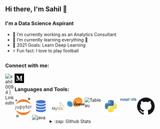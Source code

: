 ## Hi there, I'm Sahil 👋

### I'm a Data Science Aspirant

- 🔭 I’m currently working as an Analytics Consultant
- 🌱 I’m currently learning everything 🤣
- 🥅 2021 Goals: Learn Deep Learning
- ⚡ Fun fact: I love to play football

### Connect with me:

[<img align="left" alt="sahil0094 | LinkedIn" width="30px" src="https://cdn.jsdelivr.net/npm/simple-icons@v3/icons/linkedin.svg" />][linkedin]
[<img align="left" alt="sahil0094 | Medium" width="30px" src="https://github.com/sahil0094/sahil0094/blob/master/images/medium.svg" />][medium]
<br />

### Languages and Tools:

<img align="left" alt="Jupyter Notebook" width="56px" src="https://github.com/sahil0094/sahil0094/blob/master/images/jupyter.png" />
<img align="left" alt="SQL" width="56px" src="https://raw.githubusercontent.com/github/explore/80688e429a7d4ef2fca1e82350fe8e3517d3494d/topics/sql/sql.png" />
<img align="left" alt="MySQL" width="56px" src="https://raw.githubusercontent.com/github/explore/80688e429a7d4ef2fca1e82350fe8e3517d3494d/topics/mysql/mysql.png" />
<img align="left" alt="scikit" width="56px" src="https://github.com/sahil0094/sahil0094/blob/master/images/scikit.png" />
<img align="left" alt="Tableau" width="56px" src="https://cdn.jsdelivr.net/npm/simple-icons@3.6.1/icons/tableau.svg" />
<img align="left" alt="python" width="56px" src="https://github.com/sahil0094/sahil0094/blob/master/images/python.jpeg" />
<img align="left" alt="Matplotlib" width="56px" src="https://github.com/sahil0094/sahil0094/blob/master/images/matplot.png" />
<img align="left" alt="GitHub" width="56px" src="https://raw.githubusercontent.com/github/explore/78df643247d429f6cc873026c0622819ad797942/topics/github/github.png" />
<img align="left" alt="java" width="56px" src="https://cdn.jsdelivr.net/npm/simple-icons@3.6.1/icons/java.svg" />
<br />
<br />


<br/>
<br/>
<details>
<summary>:zap: Github Stats</summary>

<img align="left" alt="Github Stats" src="https://github-readme-stats.vercel.app/api?username=sahil0094&show_icons=true&hide_border=true&hide=prs" />
</details>



[linkedin]: https://www.linkedin.com/in/sahil0094/
[medium]: https://medium.com/@sahil0094/
